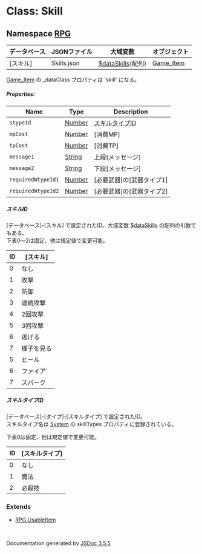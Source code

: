 # Class: Skill

## Namespace [RPG](RPG.md)

| データベース| JSONファイル | 大域変数 | オブジェクト |
| --- | --- | --- | --- |
| [スキル] | Skills.json | [$dataSkills](global.md#dataskills-arrayrpgskill)(配列) | [Game_Item](Game_Item.md) |

[Game_Item](Game_Item.md) の _dataClass プロパティは 'skill' になる。

##### Properties:

| Name | Type | Description |
| --- | --- | --- |
| `stypeId` | [Number](Number.md) | [スキルタイプID](RPG.Skill.md#スキルタイプid) |
| `mpCost` | [Number](Number.md) | [消費MP] |
| `tpCost` | [Number](Number.md) | [消費TP] |
| `message1` | [String](String.md) | 上段[メッセージ] |
| `message2` | [String](String.md) | 下段[メッセージ] |
| `requiredWtypeId1` | [Number](Number.md) | [必要武器]の[武器タイプ1] |
| `requiredWtypeId2` | [Number](Number.md) | [必要武器]の[武器タイプ2] |


##### スキルID

[データベース]-[スキル] で設定されたID。大域変数 [\$dataSkills](global.md#dataskills-arrayrpgskill) の配列の引数でもある。<br />
 下表0〜2は固定、他は規定値で変更可能。

| ID | [スキル] |
| --- | --- |
| 0 | なし |
| 1 | 攻撃 |
| 2 | 防御 |
| 3 | 連続攻撃 |
| 4 | 2回攻撃 |
| 5 | 3回攻撃 |
| 6 | 逃げる |
| 7 | 様子を見る |
| 5 | ヒール |
| 6 | ファイア |
| 7 | スパーク |

##### スキルタイプID

[データベース]-[タイプ]-[スキルタイプ] で設定されたID。<br />
スキルタイプ名は [System](RPG.System.md) の skillTypes プロパティに登録されている。
 
 下表0は固定、他は規定値で変更可能。

| ID | [スキルタイプ] |
| --- | --- |
| 0 | なし |
| 1 | 魔法 |
| 2 | 必殺技 |

### Extends

* [RPG.UsableItem](RPG.UsableItem.md)

 <br>

  Documentation generated by [JSDoc 3.5.5](https://github.com/jsdoc3/jsdoc)

